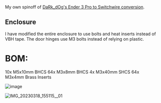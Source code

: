 My own spinoff of [DaRk_dOg's Ender 3 Pro to Switchwire conversion](https://github.com/boubounokefalos/Ender_SW). 

## Enclosure
I have modified the entire enclosure to use bolts and heat inserts instead of VBH tape. The door hinges use M3 bolts instead of relying on plastic. 

# BOM: 
  10x M5x10mm BHCS 
  64x M3x8mm BHCS 
  4x M3x40mm SHCS 
  64x M3x4mm Brass Inserts 

![image](https://user-images.githubusercontent.com/82473060/226141142-44fc6068-aa60-4b15-bbdb-47f5e17cdd5e.png)

![IMG_20230318_155115__01](https://user-images.githubusercontent.com/82473060/226141063-1fcef592-1a1d-4db8-ab13-c7184fd71a32.jpg)
